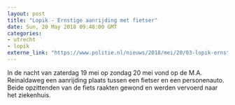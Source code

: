 ```yaml
---
layout: post
title: "Lopik - Ernstige aanrijding met fietser"
date: Sun, 20 May 2018 09:48:00 GMT
categories: 
- utrecht 
- lopik 
externe_link: "https://www.politie.nl/nieuws/2018/mei/20/03-lopik-ernstige-aanrijding-met-fietser.html"
---
```


In de nacht van zaterdag 19 mei op zondag 20 mei vond op de M.A. Reinaldaweg een aanrijding plaats tussen een fietser en een personenauto. Beide opzittenden van de fiets raakten gewond en werden vervoerd naar het ziekenhuis.
